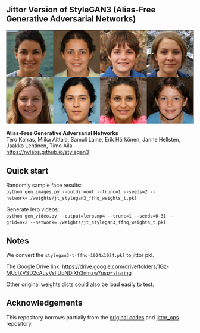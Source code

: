 ## Jittor Version of StyleGAN3 (Alias-Free Generative Adversarial Networks)<br>

![Teaser image](./img/results.png)

**Alias-Free Generative Adversarial Networks** <br>
Tero Karras, Miika Aittala, Samuli Laine, Erik H&auml;rk&ouml;nen, Janne Hellsten, Jaakko Lehtinen, Timo Aila<br>
https://nvlabs.github.io/stylegan3<br>

## Quick start

Randomly sample face results: <br>
`python gen_images.py --outdir=out --trunc=1 --seeds=2 --network=./weights/jt_stylegan3_ffhq_weights_t.pkl`

Generate lerp videos: <br>
`python gen_video.py --output=lerp.mp4 --trunc=1 --seeds=0-31 --grid=4x2 --network=./weights/jt_stylegan3_ffhq_weights_t.pkl`

## Notes
We convert the `stylegan3-t-ffhq-1024x1024.pkl` to jittor pkl. 

The Google Drive link: https://drive.google.com/drive/folders/1Gz-MUclZVSD2cAuyVsIIUoNDiXh3nmzw?usp=sharing

Other original weights dicts could also be load easily to test. 

## Acknowledgements

This repository borrows partially from the [original codes](https://github.com/NVlabs/stylegan3) and [jittor_ops](https://github.com/Exusial/jittor-filtered-lrelu) repository.


